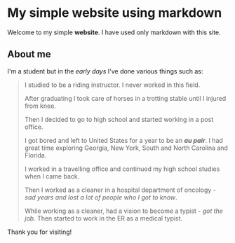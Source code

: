 # My simple website using markdown

Welcome to my simple **website**. I have used only markdown with this site.

## About me

I'm a student but in the *early days* I've done various things such as:

> I studied to be a riding instructor. I never worked in this field.
>
> After graduating I took care of horses in a trotting stable until I injured from knee.
>
> Then I decided to go to high school and started working in a post office.
>
> I got bored and left to United States for a year to be an ***au pair***. I had great time exploring Georgia, New York, South and North Carolina and Florida.
>
> I worked in a travelling office and continued my high school studies when I came back.
>
> Then I worked as a cleaner in a hospital department of oncology - _sad years and lost a lot of people who I got to know_.
>
> While working as a cleaner, had a vision to become a typist - _got the job_. Then started to work in the ER as a medical typist.



Thank you for visiting!

